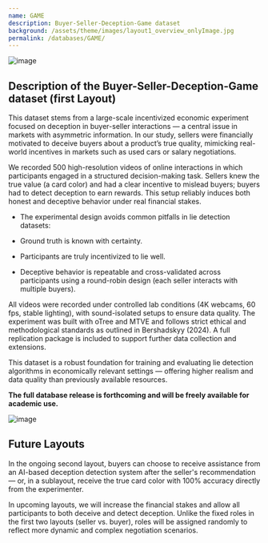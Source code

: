 ```yaml
---
name: GAME
description: Buyer-Seller-Deception-Game dataset
background: /assets/theme/images/layout1_overview_onlyImage.jpg
permalink: /databases/GAME/
---
```


![image](/deception/assets/theme/images/Sessions_collage.jpg)

## Description of the Buyer-Seller-Deception-Game dataset (first Layout)
This dataset stems from a large-scale incentivized economic experiment focused on deception in buyer-seller interactions — a central issue in markets with asymmetric information. In our study, sellers were financially motivated to deceive buyers about a product’s true quality, mimicking real-world incentives in markets such as used cars or salary negotiations.

We recorded 500 high-resolution videos of online interactions in which participants engaged in a structured decision-making task. Sellers knew the true value (a card color) and had a clear incentive to mislead buyers; buyers had to detect deception to earn rewards. This setup reliably induces both honest and deceptive behavior under real financial stakes.

* The experimental design avoids common pitfalls in lie detection datasets:

* Ground truth is known with certainty.

* Participants are truly incentivized to lie well.

* Deceptive behavior is repeatable and cross-validated across participants using a round-robin design (each seller interacts with multiple buyers).

All videos were recorded under controlled lab conditions (4K webcams, 60 fps, stable lighting), with sound-isolated setups to ensure data quality. The experiment was built with oTree and MTVE and follows strict ethical and methodological standards as outlined in Bershadskyy (2024). A full replication package is included to support further data collection and extensions.

This dataset is a robust foundation for training and evaluating lie detection algorithms in economically relevant settings — offering higher realism and data quality than previously available resources.

__The full database release is forthcoming and will be freely available for academic use.__

![image](/deception/assets/theme/images/samle_video_heat.gif)

## Future Layouts
In the ongoing second layout, buyers can choose to receive assistance from an AI-based deception detection system after the seller's recommendation — or, in a sublayout, receive the true card color with 100% accuracy directly from the experimenter.

In upcoming layouts, we will increase the financial stakes and allow all participants to both deceive and detect deception. Unlike the fixed roles in the first two layouts (seller vs. buyer), roles will be assigned randomly to reflect more dynamic and complex negotiation scenarios.